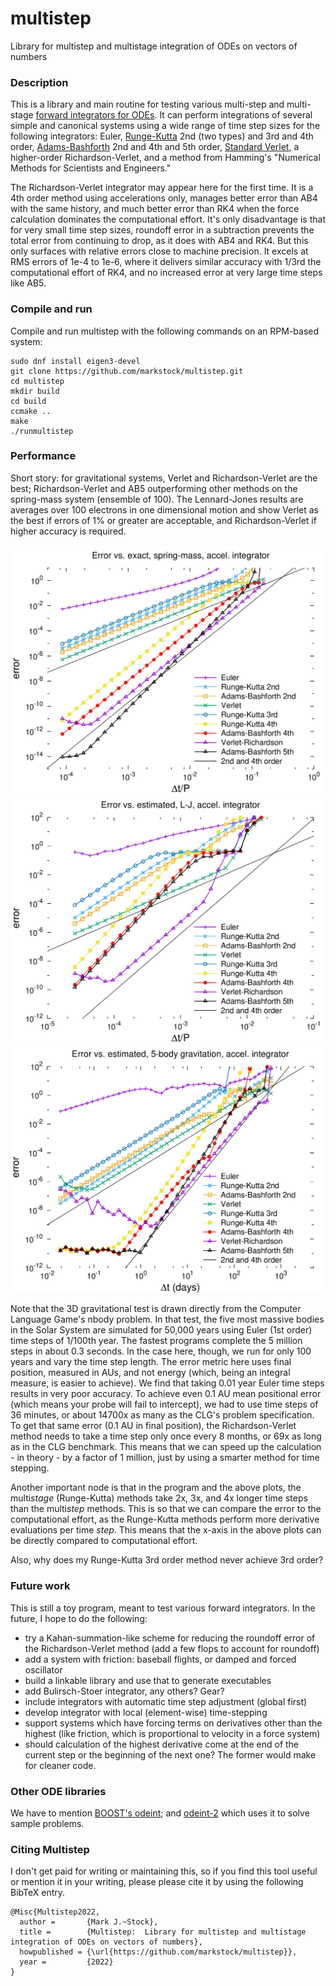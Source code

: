 # multistep
Library for multistep and multistage integration of ODEs on vectors of numbers


### Description
This is a library and main routine for testing various multi-step and
multi-stage [forward integrators for ODEs](https://en.wikipedia.org/wiki/Numerical_methods_for_ordinary_differential_equations). It can perform integrations of several simple and canonical systems
using a wide range of time step sizes for the following integrators:
Euler, [Runge-Kutta](https://en.wikipedia.org/wiki/Runge%E2%80%93Kutta_methods) 2nd (two types)
and 3rd and 4th order,
[Adams-Bashforth](https://en.wikipedia.org/wiki/Linear_multistep_method) 2nd and 4th and 5th order,
[Standard Verlet](https://en.wikipedia.org/wiki/Verlet_integration),
a higher-order Richardson-Verlet, and a method from Hamming's "Numerical Methods for
Scientists and Engineers."

The Richardson-Verlet integrator may appear here for the first time.
It is a 4th order method using accelerations only,
manages better error than AB4 with the same history, and much better error than
RK4 when the force calculation dominates the computational effort.
It's only disadvantage is that for very small time step sizes, 
roundoff error in a subtraction prevents the total error from continuing 
to drop, as it does with AB4 and RK4. But this only surfaces with relative
errors close to machine precision. It excels at RMS errors of 1e-4 to
1e-6, where it delivers similar accuracy with 1/3rd the computational
effort of RK4, and no increased error at very large time steps like
AB5.

### Compile and run
Compile and run multistep with the following commands on an RPM-based system:

    sudo dnf install eigen3-devel
	git clone https://github.com/markstock/multistep.git
	cd multistep
	mkdir build
	cd build
	ccmake ..
    make
    ./runmultistep

### Performance
Short story: for gravitational systems, Verlet and Richardson-Verlet are the best;
Richardson-Verlet and AB5 outperforming other methods on the spring-mass system (ensemble of 100).
The Lennard-Jones results are averages over 100 electrons in one dimensional motion
and show Verlet as the best if errors of 1% or greater are acceptable, and Richardson-Verlet
if higher accuracy is required.

![Error vs. time step, harmonic oscillator](doc/spring_results.png)
![Error vs. time step, Lennard-Jones anharmonic oscillator](doc/lj_results.png)
![Error vs. time step, Solar system simulation](doc/grav3d_results.png)

Note that the 3D gravitational test is drawn directly from the Computer Language Game's nbody problem.
In that test, the five most massive bodies in the Solar System are simulated for 50,000 years using
Euler (1st order) time steps of 1/100th year. The fastest programs complete the 5 million steps in about 0.3 seconds.
In the case here, though, we run for only 100 years and vary the time step length.
The error metric here uses final position, measured in AUs, and not energy (which, being an integral measure, is 
easier to achieve). We find that taking 0.01 year Euler time steps results in very poor
accuracy. To achieve even 0.1 AU mean positional error (which means your probe will fail to intercept),
we had to use time steps of 36 minutes, or about 14700x as many as the CLG's problem specification.
To get that same error (0.1 AU in final position), the Richardson-Verlet method needs to take
a time step only once every 8 months, or 69x as long as in the CLG benchmark.
This means that we can speed up the calculation - in theory - by a factor of 1 million, just
by using a smarter method for time stepping.

Another important node is that in the program and the above plots, the multi*stage* (Runge-Kutta)
methods take 2x, 3x, and 4x longer time steps than the multi*step* methods.
This is so that we can compare the error to the computational effort,
as the Runge-Kutta methods perform more derivative evaluations per time *step*.
This means that the x-axis in the above plots can be directly compared to
computational effort.

Also, why does my Runge-Kutta 3rd order method never achieve 3rd order?

### Future work
This is still a toy program, meant to test various forward integrators.
In the future, I hope to do the following:

* try a Kahan-summation-like scheme for reducing the roundoff error of the Richardson-Verlet method (add a few flops to account for roundoff)
* add a system with friction: baseball flights, or damped and forced oscillator
* build a linkable library and use that to generate executables
* add Bulirsch-Stoer integrator, any others? Gear?
* include integrators with automatic time step adjustment (global first)
* develop integrator with local (element-wise) time-stepping
* support systems which have forcing terms on derivatives other than the highest (like friction, which is proportional to velocity in a force system)
* should calculation of the highest derivative come at the end of the current step or the beginning of the next one? The former would make for cleaner code.

### Other ODE libraries
We have to mention [BOOST's odeint](https://www.boost.org/doc/libs/1_78_0/libs/numeric/odeint/doc/html/index.html);
and [odeint-2](https://github.com/headmyshoulder/odeint-v2) which uses it to solve sample problems.

### Citing Multistep

I don't get paid for writing or maintaining this, so if you find this tool useful or mention it in your writing, please please cite it by using the following BibTeX entry.

```
@Misc{Multistep2022,
  author =       {Mark J.~Stock},
  title =        {Multistep:  Library for multistep and multistage integration of ODEs on vectors of numbers},
  howpublished = {\url{https://github.com/markstock/multistep}},
  year =         {2022}
}
```
